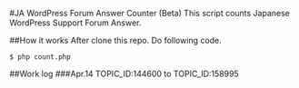 #JA WordPress Forum Answer Counter (Beta)
This script counts Japanese WordPress Support Forum Answer.

##How it works
After clone this repo.
Do following code.

```
$ php count.php
```

##Work log
###Apr.14
TOPIC_ID:144600 to TOPIC_ID:158995
